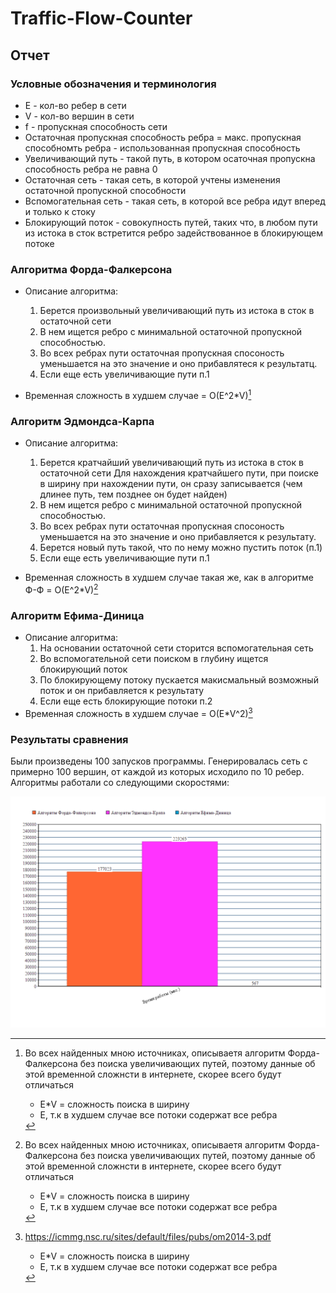 # Traffic-Flow-Counter

##	Отчет

###	Условные обозначения и терминология

- E \- кол-во ребер в сети
- V \- кол-во вершин в сети
- f \- пропускная способность сети
- Остаточная пропускная способность ребра = макс. пропускная способномть ребра - использованная пропускная способность
- Увеличивающий путь - такой путь, в котором осаточная пропускна способность ребра не равна 0
- Остаточная сеть - такая сеть, в которой учтены изменения остаточной пропускной способности
- Вспомогательная сеть - такая сеть, в которой все ребра идут вперед и только к стоку 
- Блокирующий поток - совокупность путей, таких что, в любом пути из истока в сток встретится ребро задействованное в блокирующем потоке 

### Алгоритма Форда-Фалкерсона

- Описание алгоритма:
	1. Берется произвольный увеличивающий путь из истока в сток в остаточной сети
	2. В нем ищется ребро с минимальной остаточной пропускной способностью.
	3. Во всех ребрах пути остаточная пропускная спосоность уменьшается на это значение и оно прибавлятеся к результатц.
	5. Если еще есть увеличивающие пути п.1
	
- Временная сложность в худшем случае = O(E^2*V)[^1]

[^1]: Во всех найденных мною источниках, описываетя алгоритм Форда-Фалкерсона без поиска увеличивающих путей, 
поэтому данные об этой временной сложнсти в интернете, скорее всего будут отличаться  
	-  E*V = сложность поиска в ширину
	-  E, т.к в худшем случае все потоки содержат все ребра


###	Алгоритм Эдмондса-Карпа

- Описание алгоритма:
	1. Берется кратчайший увеличивающий путь из истока в сток в остаточной сети 
	Для нахождения кратчайшего пути, при поиске в ширину при нахождении пути,	он сразу записывается (чем длинее путь, тем позднее он будет найден)
	2. В нем ищется ребро с минимальной остаточной пропускной способностью.
	3. Во всех ребрах пути остаточная пропускная спосоность уменьшается на это значение и оно прибавляется к результату.
	4. Берется новый путь такой, что по нему можно пустить поток (п.1)
	5. Если еще есть увеличивающие пути п.1
	
- Временная сложность в худшем случае такая же, как в алгоритме Ф-Ф = O(E^2*V)[^1]

[^2]: <https://icmmg.nsc.ru/sites/default/files/pubs/om2014-3.pdf>
	-  E*V = сложность поиска в ширину
	-  E, т.к в худшем случае все потоки содержат все ребра

###	Алгоритм Ефима-Диница

- Описание алгоритма:
	1. На основании остаточной сети сторится вспомогательная сеть
	2. Во вспомогательной сети поиском в глубину ищется блокирующий поток
	3. По блокирующему потоку пускается макисмальный возможный поток и он прибавляется к результату
	4. Если еще есть блокирующие потоки п.2
- Временная сложность в худшем случае = O(E*V^2)[^2]

[^3]: <https://e-maxx.ru/algo/dinic>
	-  E*V = сложность поиска блокирующего потока
	-  V, т.к. всего будет V повторений


###	Результаты сравнения

Были произведены 100 запусков программы. Генерировалась сеть с примерно 100 вершин, от каждой из которых исходило по 10 ребер. 
Алгоритмы работали со следующими скоростями:

![Время работы](https://github.com/MkSerdyuk/Traffic-Flow-Counter/blob/Ephim-Dinic-Algorithm/RESULTS.png)